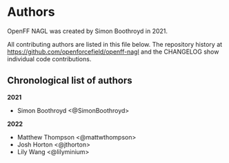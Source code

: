 # Authors

OpenFF NAGL was created by Simon Boothroyd in 2021.


All contributing authors are listed in this file below.
The repository history at https://github.com/openforcefield/openff-nagl
and the CHANGELOG show individual code contributions.

## Chronological list of authors

<!--
The rules for this file:
  * Authors are sorted chronologically, earliest to latest
  * Please format it each entry as "Preferred name <GitHub username>"
  * Your preferred name is whatever you wish to go by --
    it does *not* have to be your legal name!
  * Please start a new section for each new year
  * Don't ever delete anything
-->
**2021**
- Simon Boothroyd \<@SimonBoothroyd\>

**2022**
- Matthew Thompson \<@mattwthompson\>
- Josh Horton \<@jthorton\>
- Lily Wang \<@lilyminium\>